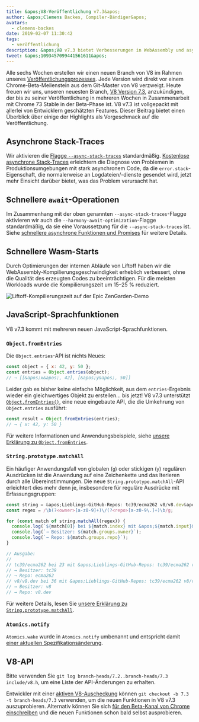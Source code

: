 ```yaml
---
title: &apos;V8-Veröffentlichung v7.3&apos;
author: &apos;Clemens Backes, Compiler-Bändiger&apos;
avatars:
  - clemens-backes
date: 2019-02-07 11:30:42
tags:
  - veröffentlichung
description: &apos;V8 v7.3 bietet Verbesserungen in WebAssembly und asynchroner Leistung, asynchrone Stack-Traces, Object.fromEntries, String#matchAll und vieles mehr!&apos;
tweet: &apos;1093457099441561611&apos;
---
```

Alle sechs Wochen erstellen wir einen neuen Branch von V8 im Rahmen unseres [Veröffentlichungsprozesses](/docs/release-process). Jede Version wird direkt vor einem Chrome-Beta-Meilenstein aus dem Git-Master von V8 verzweigt. Heute freuen wir uns, unseren neuesten Branch, [V8 Version 7.3](https://chromium.googlesource.com/v8/v8.git/+log/branch-heads/7.3), anzukündigen, der bis zu seiner Veröffentlichung in mehreren Wochen in Zusammenarbeit mit Chrome 73 Stable in der Beta-Phase ist. V8 v7.3 ist vollgepackt mit allerlei von Entwicklern geschätzten Features. Dieser Beitrag bietet einen Überblick über einige der Highlights als Vorgeschmack auf die Veröffentlichung.

<!--truncate-->
## Asynchrone Stack-Traces

Wir aktivieren die [Flagge `--async-stack-traces`](/blog/fast-async#improved-developer-experience) standardmäßig. [Kostenlose asynchrone Stack-Traces](https://bit.ly/v8-zero-cost-async-stack-traces) erleichtern die Diagnose von Problemen in Produktionsumgebungen mit stark asynchronem Code, da die `error.stack`-Eigenschaft, die normalerweise an Logdateien/-dienste gesendet wird, jetzt mehr Einsicht darüber bietet, was das Problem verursacht hat.

## Schnellere `await`-Operationen

Im Zusammenhang mit der oben genannten `--async-stack-traces`-Flagge aktivieren wir auch die `--harmony-await-optimization`-Flagge standardmäßig, da sie eine Voraussetzung für die `--async-stack-traces` ist. Siehe [schnellere asynchrone Funktionen und Promises](/blog/fast-async#await-under-the-hood) für weitere Details.

## Schnellere Wasm-Starts

Durch Optimierungen der internen Abläufe von Liftoff haben wir die WebAssembly-Kompilierungsgeschwindigkeit erheblich verbessert, ohne die Qualität des erzeugten Codes zu beeinträchtigen. Für die meisten Workloads wurde die Kompilierungszeit um 15–25 % reduziert.

![Liftoff-Kompilierungszeit auf [der Epic ZenGarden-Demo](https://s3.amazonaws.com/mozilla-games/ZenGarden/EpicZenGarden.html)](/_img/v8-release-73/liftoff-epic.svg)

## JavaScript-Sprachfunktionen

V8 v7.3 kommt mit mehreren neuen JavaScript-Sprachfunktionen.

### `Object.fromEntries`

Die `Object.entries`-API ist nichts Neues:

```js
const object = { x: 42, y: 50 };
const entries = Object.entries(object);
// → [[&apos;x&apos;, 42], [&apos;y&apos;, 50]]
```

Leider gab es bisher keine einfache Möglichkeit, aus dem `entries`-Ergebnis wieder ein gleichwertiges Objekt zu erstellen… bis jetzt! V8 v7.3 unterstützt [`Object.fromEntries()`](/features/object-fromentries), eine neue eingebaute API, die die Umkehrung von `Object.entries` ausführt:

```js
const result = Object.fromEntries(entries);
// → { x: 42, y: 50 }
```

Für weitere Informationen und Anwendungsbeispiele, siehe [unsere Erklärung zu `Object.fromEntries`](/features/object-fromentries).

### `String.prototype.matchAll`

Ein häufiger Anwendungsfall von globalen (`g`) oder stickigen (`y`) regulären Ausdrücken ist die Anwendung auf eine Zeichenkette und das Iterieren durch alle Übereinstimmungen. Die neue `String.prototype.matchAll`-API erleichtert dies mehr denn je, insbesondere für reguläre Ausdrücke mit Erfassungsgruppen:

```js
const string = &apos;Lieblings-GitHub-Repos: tc39/ecma262 v8/v8.dev&apos;;
const regex = /\b(?<owner>[a-z0-9]+)\/(?<repo>[a-z0-9\.]+)\b/g;

for (const match of string.matchAll(regex)) {
  console.log(`${match[0]} bei ${match.index} mit &apos;${match.input}&apos;`);
  console.log(`→ Besitzer: ${match.groups.owner}`);
  console.log(`→ Repo: ${match.groups.repo}`);
}

// Ausgabe:
//
// tc39/ecma262 bei 23 mit &apos;Lieblings-GitHub-Repos: tc39/ecma262 v8/v8.dev&apos;
// → Besitzer: tc39
// → Repo: ecma262
// v8/v8.dev bei 36 mit &apos;Lieblings-GitHub-Repos: tc39/ecma262 v8/v8.dev&apos;
// → Besitzer: v8
// → Repo: v8.dev
```

Für weitere Details, lesen Sie [unsere Erklärung zu `String.prototype.matchAll`](/features/string-matchall).

### `Atomics.notify`

`Atomics.wake` wurde in `Atomics.notify` umbenannt und entspricht damit [einer aktuellen Spezifikationsänderung](https://github.com/tc39/ecma262/pull/1220).

## V8-API

Bitte verwenden Sie `git log branch-heads/7.2..branch-heads/7.3 include/v8.h`, um eine Liste der API-Änderungen zu erhalten.

Entwickler mit einer [aktiven V8-Auscheckung](/docs/source-code#using-git) können `git checkout -b 7.3 -t branch-heads/7.3` verwenden, um die neuen Funktionen in V8 v7.3 auszuprobieren. Alternativ können Sie sich [für den Beta-Kanal von Chrome einschreiben](https://www.google.com/chrome/browser/beta.html) und die neuen Funktionen schon bald selbst ausprobieren.
